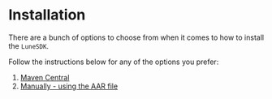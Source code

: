 # Installation

There are a bunch of options to choose from when it comes to how to install the `LuneSDK`.

Follow the instructions below for any of the options you prefer:

1. [Maven Central](maven.md)
2. [Manually - using the AAR file](manual.md)
